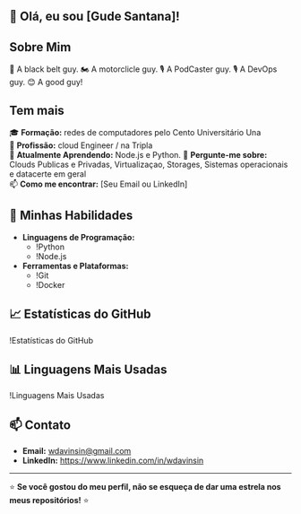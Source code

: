 ## 👋 Olá, eu sou [Gude Santana]!

## Sobre Mim

🥋 A black belt guy.
🏍️ A motorclicle guy.
🎙️ A PodCaster guy.
🎙️ A DevOps guy.
😊 A good guy!

## Tem mais


🎓 **Formação:** redes de computadores pelo Cento Universitário Una  
💼 **Profissão:** cloud Engineer  /  na Tripla  
🌱 **Atualmente Aprendendo:** Node.js e Python.
💬 **Pergunte-me sobre:** Clouds Publicas e Privadas, Virtualizaçao, Storages, Sistemas operacionais e datacerte em geral  
📫 **Como me encontrar:** [Seu Email ou LinkedIn]

## 🚀 Minhas Habilidades
- **Linguagens de Programação:**
  - !Python
  - !Node.js
- **Ferramentas e Plataformas:**
  - !Git
  - !Docker

## 📈 Estatísticas do GitHub
!Estatísticas do GitHub

## 📊 Linguagens Mais Usadas
!Linguagens Mais Usadas

## 📫 Contato
- **Email:** wdavinsin@gmail.com
- **LinkedIn:** https://www.linkedin.com/in/wdavinsin

---

⭐️ **Se você gostou do meu perfil, não se esqueça de dar uma estrela nos meus repositórios!** ⭐️


<!---
gudesantana/gudesantana is a ✨ special ✨ repository because its `README.md` (this file) appears on your GitHub profile.
You can click the Preview link to take a look at your changes.
--->
